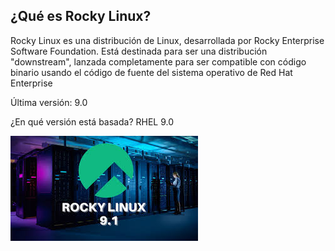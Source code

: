 ## ¿Qué es Rocky Linux?

Rocky Linux es una distribución de Linux, desarrollada por Rocky Enterprise Software Foundation. Está destinada para ser una distribución "downstream", lanzada completamente para ser compatible con código binario usando el código de fuente del sistema operativo de Red Hat Enterprise

Última versión: 9.0

¿En qué versión está basada?
 RHEL 9.0
 
 
 
![Rocky](/fotos/rocky.jpg)
